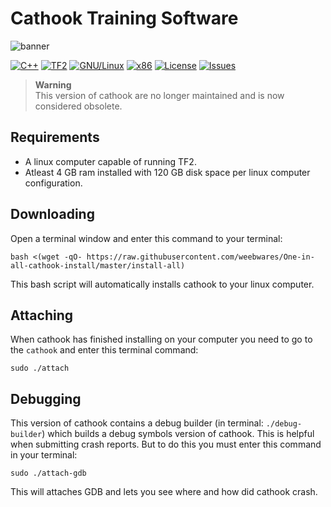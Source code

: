 # Cathook Training Software
![banner](https://user-images.githubusercontent.com/13179138/134817300-d4865695-af33-4e83-a017-5ec0d31ea0a1.png)

[![C++](https://img.shields.io/badge/language-C%2B%2B-%23f34b7d.svg?style=flat-square)](https://en.wikipedia.org/wiki/C%2B%2B)
[![TF2](https://img.shields.io/badge/game-TF2-blue.svg?style=flat-square)](https://store.steampowered.com/app/440/Team_Fortress_2/)
[![GNU/Linux](https://img.shields.io/badge/platform-GNU%2FLinux-ff69b4?style=flat-square)](https://www.gnu.org/gnu/linux-and-gnu.en.html)
[![x86](https://img.shields.io/badge/arch-x86-green.svg?style=flat-square)](https://en.wikipedia.org/wiki/X86)
[![License](https://img.shields.io/github/license/weebwares/cathook.svg?style=flat-square)](LICENSE)
[![Issues](https://img.shields.io/github/issues/weebwares/cathook.svg?style=flat-square)](https://github.com/weebwares/cathook/issues)

> **Warning**<br/> This version of cathook are no longer maintained and is now considered obsolete.

## Requirements
* A linux computer capable of running TF2.
* Atleast 4 GB ram installed with 120 GB disk space per linux computer configuration.

## Downloading
Open a terminal window and enter this command to your terminal:

    bash <(wget -qO- https://raw.githubusercontent.com/weebwares/One-in-all-cathook-install/master/install-all)

This bash script will automatically installs cathook to your linux computer.


## Attaching
When cathook has finished installing on your computer you need to go to the `cathook` and enter this terminal command:

    sudo ./attach

## Debugging
This version of cathook contains a debug builder (in terminal: `./debug-builder`) which builds a debug symbols version of cathook. This is helpful when submitting crash reports. But to do this you must enter this command in your terminal:


    sudo ./attach-gdb

This will attaches GDB and lets you see where and how did cathook crash.
